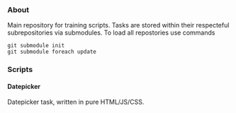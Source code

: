 ### About

Main repository for training scripts. Tasks are stored within their respecteful subrepositories via submodules.
To load all repostories use commands

```
git submodule init
git submodule foreach update
```

### Scripts

#### Datepicker

Datepicker task, written in pure HTML/JS/CSS.